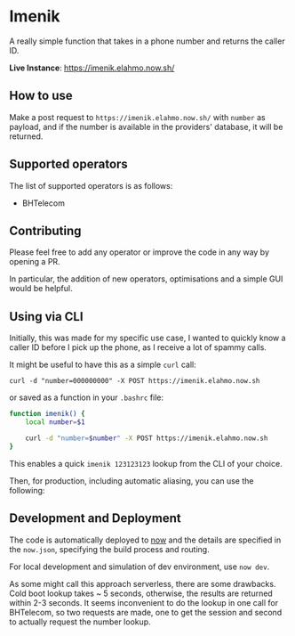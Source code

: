 # Imenik

A really simple function that takes in a phone number and returns the caller ID.

**Live Instance**: https://imenik.elahmo.now.sh/

## How to use

Make a post request to `https://imenik.elahmo.now.sh/` with `number` as payload,
and if the number is available in the providers' database, it will be returned.

## Supported operators

The list of supported operators is as follows:

- BHTelecom

## Contributing

Please feel free to add any operator or improve the code in any way by opening
a PR.

In particular, the addition of new operators, optimisations and a simple GUI would 
be helpful.

## Using via CLI

Initially, this was made for my specific use case, I wanted to quickly know a
caller ID before I pick up the phone, as I receive a lot of spammy calls.

It might be useful to have this as a simple `curl` call:

`curl -d "number=000000000" -X POST https://imenik.elahmo.now.sh`

or saved as a function in your `.bashrc` file:
```bash
function imenik() {
    local number=$1

    curl -d "number=$number" -X POST https://imenik.elahmo.now.sh
}
```

This enables a quick `imenik 123123123` lookup from the CLI of your choice.


Then, for production, including automatic aliasing, you can use the following:

## Development and Deployment

The code is automatically deployed to [now](http://now.sh) and the details are 
specified in the `now.json`, specifying the build process and routing.

For local development and simulation of dev environment, use `now dev`.

As some might call this approach serverless, there are some drawbacks. Cold boot
lookup takes ~ 5 seconds, otherwise, the results are returned within 2-3 seconds. 
It seems inconvenient to do the lookup in one call for BHTelecom, so two
requests are made, one to get the session and second to actually request the
number lookup.